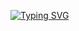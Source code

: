 [![Typing SVG](https://readme-typing-svg.herokuapp.com/?lines=Hi+I'm+Zenithu;Follow+Me+,if+want+:>.;It's+being+an+Honor+to+Meet+You)](https://git.io/typing-svg)

